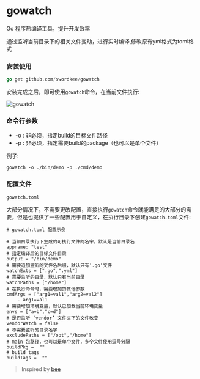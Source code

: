 # gowatch

Go 程序热编译工具，提升开发效率

通过监听当前目录下的相关文件变动，进行实时编译,修改原有yml格式为toml格式


### 安装使用

```go
go get github.com/swordkee/gowatch
```

安装完成之后，即可使用`gowatch`命令，在当前文件执行:

![gowatch](./screenshot/gowatch.png)


### 命令行参数

- -o : 非必须，指定build的目标文件路径
- -p : 非必须，指定需要build的package（也可以是单个文件）

例子:

`gowatch -o ./bin/demo -p ./cmd/demo`

### 配置文件
`gowatch.toml`

大部分情况下，不需要更改配置，直接执行`gowatch`命令就能满足的大部分的需要，但是也提供了一些配置用于自定义，在执行目录下创建`gowatch.toml`文件:

```
# gowatch.toml 配置示例

# 当前目录执行下生成的可执行文件的名字，默认是当前目录名
appname: "test"
# 指定编译后的目标文件目录
output = "/bin/demo"
# 需要追加监听的文件名后缀，默认只有'.go'文件
watchExts = [".go",".yml"]
# 需要监听的目录，默认只有当前目录
watchPaths = ["/home"]
# 在执行命令时，需要增加的其他参数
cmdArgs = ["arg1=val1","arg2=val2"]
    - arg1=val1
# 需要增加环境变量，默认已加载当前环境变量
envs = ["a=b","c=d"]
# 是否监听 ‘vendor’ 文件夹下的文件改变
vendorWatch = false
# 不需要监听的目录名字
excludePaths = ["/opt","/home"]
# main 包路径，也可以是单个文件，多个文件使用逗号分隔
buildPkg =  ""
# build tags
buildTags =  ""

```




>Inspired by [bee](https://github.com/beego/bee)
